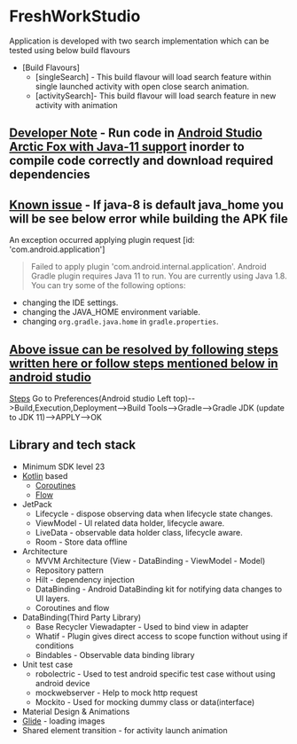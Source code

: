 # FreshWorkStudio
  Application is developed with two search implementation which can be tested using below build flavours 
- [Build Flavours]
  + [singleSearch] - This build flavour will load search feature within single launched activity with open close search animation.
  + [activitySearch]- This build flavour will load search feature in new activity with animation
  
## [Developer Note](https://developer.android.com/studio) - Run code in [Android Studio Arctic Fox with Java-11 support](https://developer.android.com/studio) inorder to compile code correctly and download required dependencies
## [Known issue](https://stackoverflow.com/questions/66980512/error-message-android-gradle-plugin-requires-java-11-to-run-you-are-currently) - If java-8 is default java_home you will be see below error while building the APK file
An exception occurred applying plugin request [id: 'com.android.application']
> Failed to apply plugin 'com.android.internal.application'.
> Android Gradle plugin requires Java 11 to run. You are currently using Java 1.8.
You can try some of the following options:
- changing the IDE settings.
- changing the JAVA_HOME environment variable.
- changing `org.gradle.java.home` in `gradle.properties`.
## [Above issue can be resolved by following steps written here or follow steps mentioned below in android studio](https://stackoverflow.com/questions/66980512/error-message-android-gradle-plugin-requires-java-11-to-run-you-are-currently)
[Steps](https://stackoverflow.com/questions/66980512/error-message-android-gradle-plugin-requires-java-11-to-run-you-are-currently) Go to Preferences(Android studio Left top)-->Build,Execution,Deployment-->Build Tools-->Gradle-->Gradle JDK (update to JDK 11)-->APPLY-->OK


## Library and tech stack

- Minimum SDK level 23
- [Kotlin](https://kotlinlang.org/) based
    + [Coroutines](https://developer.android.com/kotlin/coroutines)
    + [Flow](https://developer.android.com/kotlin/flow)
- JetPack
    - Lifecycle - dispose observing data when lifecycle state changes.
    - ViewModel - UI related data holder, lifecycle aware.
    - LiveData - observable data holder class, lifecycle aware.
    - Room - Store data offline
- Architecture
    - MVVM Architecture (View - DataBinding - ViewModel - Model)
    - Repository pattern
    - Hilt - dependency injection
    - DataBinding - Android DataBinding kit for notifying data changes to UI layers.
    - Coroutines and flow
- DataBinding(Third Party Library)
    - Base Recycler Viewadapter - Used to bind view in adapter
    - Whatif - Plugin gives direct access to scope function without using if conditions
    - Bindables - Observable data binding library
- Unit test case
    - robolectric - Used to test android specific test case without using android device
    - mockwebserver - Help to mock http request
    - Mockito - Used for mocking dummy class or data(interface)
- Material Design & Animations
- [Glide](https://github.com/bumptech/glide) - loading images
- Shared element transition - for activity launch animation
